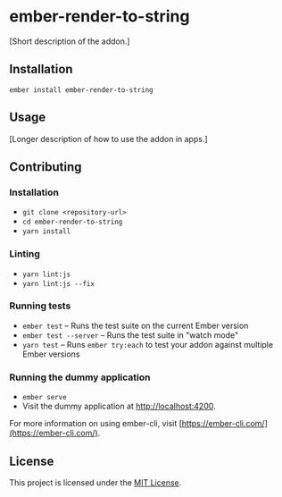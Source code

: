 ember-render-to-string
==============================================================================

[Short description of the addon.]

Installation
------------------------------------------------------------------------------

```
ember install ember-render-to-string
```


Usage
------------------------------------------------------------------------------

[Longer description of how to use the addon in apps.]


Contributing
------------------------------------------------------------------------------

### Installation

* `git clone <repository-url>`
* `cd ember-render-to-string`
* `yarn install`

### Linting

* `yarn lint:js`
* `yarn lint:js --fix`

### Running tests

* `ember test` – Runs the test suite on the current Ember version
* `ember test --server` – Runs the test suite in "watch mode"
* `yarn test` – Runs `ember try:each` to test your addon against multiple Ember versions

### Running the dummy application

* `ember serve`
* Visit the dummy application at [http://localhost:4200](http://localhost:4200).

For more information on using ember-cli, visit [https://ember-cli.com/](https://ember-cli.com/).

License
------------------------------------------------------------------------------

This project is licensed under the [MIT License](LICENSE.md).
